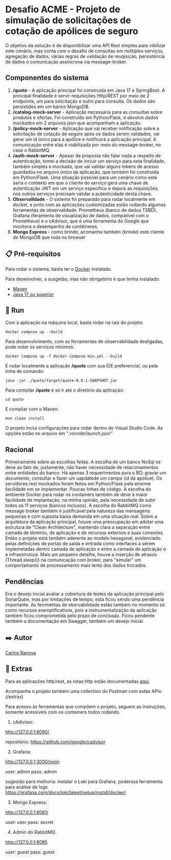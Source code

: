 # Desafio ACME - Projeto de simulação de solicitações de cotação de apólices de seguro


O objetivo da solução é de disponibilizar uma API Rest simples para vibilizar este cenário, mas conta com o desafio de consultas em múltiplos serviços, agregação de dados, várias regras de validação de reuqisição, persistência de dados e comunicação assíncrona via message-broker.


## Componentes do sistema

1. **/quote** - A aplicação principal foi construída em Java 17 e SpringBoot. A principal finalidade é servir requisições Http/REST por meio de 2 endpoints, um para solicitação e outro para consulta. Os dados são persistidos em um banco MongoDB.
2. **/catalog-mock-server** - Aplicação necessária para as consultas sobre produtos e ofertas. Foi construído em Python/Flask, e devolve dados mockados em 2 arquivos json que acompanham a aplicação.
3. **/policy-mock-server** - Aplicação que vai receber notificação sobre a solicitação de cotação de seguro após os dados serem validados, vai gerar um id único para a apólice e notificará a aplicação principal. A comunicação entre elas é viabilizada por meio do message-broker, no caso o RabbitMQ.
4. **/auth-mock-server** - Apesar da proposta não falar nada a respeito de autenticação, tomei a decisão de incluir um serviço para esta finalidade, também simples e mockado, que vai validar alguns tokens de acesso guardados no arquivo único da aplicação, que também foi construída em Python/Flask. Uma situação possível para um cenário como este seria o contexto em que o cliente do serviço gera uma chave de autenticação JWT em um serviço específico e depois as requisições nos outros serviços precisam validar a autenticidade desta chave.
5. **Observalidade** - O sistema foi preparado para rodar localmente em docker, e junto com as aplicações customizadas estão rodando algumas ferramentas de observalidade: Prometheus (banco de dados TSBD), Grafana (feramenta de visualização de dados, compatível com o Prometheus) e o cAdvisor, que é uma ferramenta do Google que monitora o desempenho de contêineres.
6. **Mongo Express** - como brinde, acomanha também (brinde) este cliente de MongoDB que roda no browser


## 📋 Pré-requisitos

Para rodar o sistema, basta ter o [Docker](https://www.docker.com/products/docker-desktop/) instalado.

Para desenvolver, a susgetão, mas não obrigatório é que tenha instalado:
* [Maven](https://maven.apache.org/)
* [Java 17 ou superior](https://www.oracle.com/java/technologies/downloads/)

## 🚀 Run

Com a aplicação na máquina local, basta rodar na raiz do projeto:

`docker compose up --build`

Para desenvolvimento, com as ferramentas de observabilidade desligadas, pode rodar os serviços mínimos:

`docker compose up -f docker-compose-min.yml --build`

E rodar localmente a aplicação **/quote** com sua IDE preferencial, ou pela linha de comando:

`java -jar ./quote/target/quote-0.0.1-SNAPSHOT.jar`

Para compilar **/quote** é só ir até o diretório da aplicação:

`cd quote`

E compliar com o Maven:

`mvn clean install`

O projeto inclui configurações para rodar dentro do Visual Studio Code. As opções estão no arquivo em ".vscode/launch.json"


## Racional
Primeiramente sobre as escolhas feitas.
A escolha de um banco NoSql se deve ao fato de, justamente, não haver necessidade de relacionamentos entre entidades do banco. Há apenas 3 requerimentos para o BD: gravar um documento, consultar e fazer um uapdatede um campo (id da apólice).
Os servidores rest mockados foram feitos em Python/Flask pela enorme facilidade em se implementar. Poucas linhas de código.
A escolha do ambiente Docker para rodar os containers também de deve à maior facilidade de implantação, na minha opinião, pela necessidade de subir todos os 11 serviços (bancos inclusos).
A escolha do RabbitMQ como message broker também é justificável pela natureza das mensagens: pequenas e com suposta baixa demanda em uma situação real.
Sobre a arquitetura da aplicação principal, houve uma preocupação em adotar uma extrutura de "Clean Architecture", mantendo clara a separação entre camada de domínio, de aplicação e de recursos externos e suas conexões. Então o projeto está também aderente ao modelo hexagonal, evidenciado pelas definições de portas de saída e entrada como interfaces a serem implemetadas dentro camada de aplicação e entre a camada de aplicação e a infraestrutura.
Mais um pequeno detalhe, houve a inserção de atrasos (Thread.sleep()) na comunicação com broker, para "simular" um comportamento de processamento mais lento dos dados trocados.

## Pendências
Era o desejo inicial avaliar a cobertura de testes da aplicação principal pelo SonarQube, mas por limitações de tempo, esta ficou sendo uma pendência importante.
As ferrmentas de obsrvabilidade estão também no momento só como recursos exemplificativos, pois a instrumentalização da aplicação também ficou comprometida pelo prazo de conclusão.
Ficou pendente também a documentação em Swagger, também um desejo inicial.

## ✒️ Autor

[Carlos Ranoya](www.linkedin.com/in/carlos-ranoya-8ab0ba22)


## 📄 Extras

Para as aplicações http/rest, as rotas http estão documentadas [aqui](https://documenter.getpostman.com/view/11964445/2sAYQdkABK).

Acompanha o projeto também uma collection do Postman com estas APIs. (/extras)

Para acesso às ferramentas que compõem o projeto, seguem as instruções, somente acessíveis com os containers todos rodando.

1. cAdivisor:

http://127.0.0.1:8080/

repositório: https://github.com/google/cadvisor

2. Grafana:

http://127.0.0.1:3000/login

user: admin
pass: admin

sugestão para melhoria: instalar o Loki para Grafana, poderosa ferramenta para análise de logs
https://grafana.com/docs/loki/latest/setup/install/docker/

3. Mongo Express:

http://127.0.0.1:8081/

user: user
pass: secret

4. Admin do RabbitMQ

http://127.0.0.1:8085

user: guest
pass: guest
